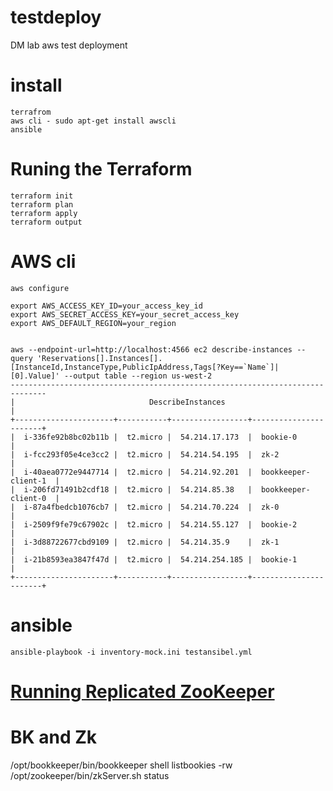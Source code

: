 # testdeploy
DM lab aws test deployment

# install 
    terrafrom 
    aws cli - sudo apt-get install awscli
    ansible
# Runing the Terraform
    terraform init
    terraform plan
    terraform apply
    terraform output
# AWS cli
    aws configure

    export AWS_ACCESS_KEY_ID=your_access_key_id
    export AWS_SECRET_ACCESS_KEY=your_secret_access_key
    export AWS_DEFAULT_REGION=your_region


    aws --endpoint-url=http://localhost:4566 ec2 describe-instances --query 'Reservations[].Instances[].[InstanceId,InstanceType,PublicIpAddress,Tags[?Key==`Name`]| [0].Value]' --output table --region us-west-2
    ------------------------------------------------------------------------------
    |                              DescribeInstances                             |
    +----------------------+-----------+-----------------+-----------------------+
    |  i-336fe92b8bc02b11b |  t2.micro |  54.214.17.173  |  bookie-0             |
    |  i-fcc293f05e4ce3cc2 |  t2.micro |  54.214.54.195  |  zk-2                 |
    |  i-40aea0772e9447714 |  t2.micro |  54.214.92.201  |  bookkeeper-client-1  |
    |  i-206fd71491b2cdf18 |  t2.micro |  54.214.85.38   |  bookkeeper-client-0  |
    |  i-87a4fbedcb1076cb7 |  t2.micro |  54.214.70.224  |  zk-0                 |
    |  i-2509f9fe79c67902c |  t2.micro |  54.214.55.127  |  bookie-2             |
    |  i-3d88722677cbd9109 |  t2.micro |  54.214.35.9    |  zk-1                 |
    |  i-21b8593ea3847f47d |  t2.micro |  54.214.254.185 |  bookie-1             |
    +----------------------+-----------+-----------------+-----------------------+

# ansible
    ansible-playbook -i inventory-mock.ini testansibel.yml

# [Running Replicated ZooKeeper](https://zookeeper.apache.org/doc/current/zookeeperStarted.html#sc_RunningReplicatedZooKeeper)


# BK and Zk
/opt/bookkeeper/bin/bookkeeper shell listbookies -rw
/opt/zookeeper/bin/zkServer.sh status


 